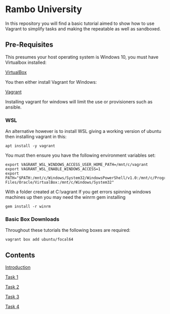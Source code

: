 # Rambo University
In this repository you will find a basic tutorial aimed to show how to use Vagrant to simplify tasks and making the repeatable as well as sandboxed.


## Pre-Requisites
This presumes your host operating system is Windows 10, you must have Virtualbox installed:

[VirtualBox](https://www.virtualbox.org/wiki/Downloads)

You then either install Vagrant for Windows:

[Vagrant](https://www.vagrantup.com/downloads)

Installing vagrant for windows will limit the use or provisioners such as ansible.

### WSL
An alternative however is to install WSL giving a working version of ubuntu then installing vagrant in this:

```
apt install -y vagrant
```

You must then ensure you have the following environment variables set:

```
export VAGRANT_WSL_WINDOWS_ACCESS_USER_HOME_PATH=/mnt/c/vagrant
export VAGRANT_WSL_ENABLE_WINDOWS_ACCESS=1
export PATH="$PATH:/mnt/c/Windows/System32/WindowsPowerShell/v1.0:/mnt/c/Program Files/Oracle/VirtualBox:/mnt/c/Windows/System32"
```

With a folder created at C:\vagrant
If you get errors spinning windows machines up then you may need the winrm gem installing

```
gem install -r winrm
```

### Basic Box Downloads
Throughout these tutorials the following boxes are required:

```
vagrant box add ubuntu/focal64
```

## Contents

[Introduction](introduction/README.md)

[Task 1](task1/README.md)

[Task 2](task2/README.md)

[Task 3](task3/README.md)

[Task 4](task4/README.md)
